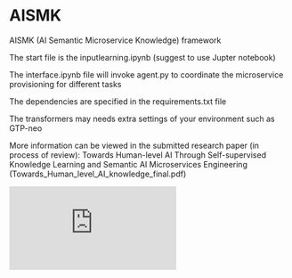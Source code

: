 # AISMK
AISMK (AI Semantic Microservice Knowledge) framework 

The start file is the inputlearning.ipynb (suggest to use Jupter notebook)

The interface.ipynb file will invoke agent.py to coordinate the microservice provisioning for different tasks

The dependencies are specified in the requirements.txt file

The transformers may needs extra settings of your environment such as GTP-neo

More information can be viewed in the submitted research paper (in process of review): 
Towards Human-level AI Through Self-supervised Knowledge Learning and Semantic AI Microservices Engineering (Towards_Human_level_AI_knowledge_final.pdf)

![image](https://github.com/semanticmachinelearning/AISMK/blob/main/submitwork.pdf)

